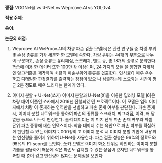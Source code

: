 **쟁점**: VGGNet을 vs U-Net vs Weproove.AI vs YOLOv4

**적용 주제**: 

**용어**: 

**논문의 허점**:

1. Weproove.AI
	WeProov.AI의 차량 파손 검출 모델[5]은 관련 연구들 중 차량 부위 및 손상 종류를 가장 세분화 한 모델에 속한다. 차량 부위는 44개의 부분으로 나누어 구분하고, 손상 종류는 유리깨짐, 스크래치, 덴트 등, 총 18개의 종류로 분류한다. 학습에 이용 한 데이터 또한 100만 장 이상이며, 24 가지의 모듈 을 통합한 자체적인 알고리즘을 제작하여 차량의 파손부위와 종류를 검출한다. 인식률이 매우 우수 하고 디테일한 판정결과를 출력하는 장점이 있으 나 검출하는데 소요되는 시간이 평균 2분 정도로 매우 느리다는 한계가 있다.

2. 이미지 분할 + U-Net(쏘카)
	이미지 분할과 U-Net[9]을 이용한 딥러닝 모델 [6]은 차량 대여 어플인 쏘카에서 2019년 진행되었 던 프로젝트이다. 이 모델은 입력 이미지에서 차량 이 존재하는 영역만을 선별하고 파손 존재 여부를 판단한다. 파손 존재 시, 이미지 분할 네트워크를 통하여 파손의 종류를 스크래치, 찌그러짐, 이격, 해 당없음 등으로 나누어 판정한다. 출력 데이터는 이 미지 단위 파손 존재 여부와 픽셀 단위 파손 종류에 대한 인덱스이다. 학습 데이터 수는 육안으로 파손 여부를 확실하게 판단할 수 있는 이미지 2,000장이 고 이미지 분석 시 이미지 분할 기법에 사용되는 연산량을 줄이기 위하여 U-Net를 사용한다. 파손 검출 성능은 96%의 정확도와 96%의 F1-score를 보인다. 쏘카 모델은 이미지 화소 단위로 확인하는 이미지 분할 기술을 활용하기 때문에 작은 파손도 감지할 수 있는 장점이 있지만 네트워크를 통과할 때 층이 깊고 연산량이 많다는 문제점을 보인다.
